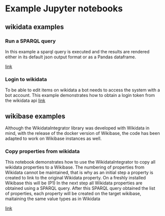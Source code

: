 # Example Jupyter notebooks 
## wikidata examples
### Run a SPARQL query
In this example a sparql query is executed and the results are rendered either in its default json output format or as a Pandas dataframe.

[link](RunSparqlQueryWDQS.ipynb) 

### Login to wikidata
To be able to edit items on wikidata a bot needs to access the system with a bot account. This example demonstrates how to obtain a login token from the wikidata api
[link](LoginWikidata.ipynb) 
## wikibase examples
Although the WikidataIntegrator library was developed with Wikidata in mind, with the release of the docker version of Wikibase, the code has been adapted to work on Wikibase instances as well. 

### Copy properties from wikidata
This notebook demonstrates how to use the WikidataIntegrator to copy all wikidata properties to a Wikibase. 
The numbering of properties from Wikidata cannot be maintained, that is why as an initial step a property is created to link to the original Wikidata property. On a freshly installed Wikibase this will be (P1)
In the next step all Wikidata properties are obtained using a SPARQL query. After this SPARQL query obtained the list of properties, each property will be created on the target wikibase, maitaining the same value types as in Wikidata

[link](CreateWikidataProperties.ipynb) 
